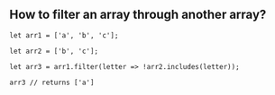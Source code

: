 ## How to filter an array through another array?

	let arr1 = ['a', 'b', 'c'];

	let arr2 = ['b', 'c'];

	let arr3 = arr1.filter(letter => !arr2.includes(letter));

	arr3 // returns ['a']
